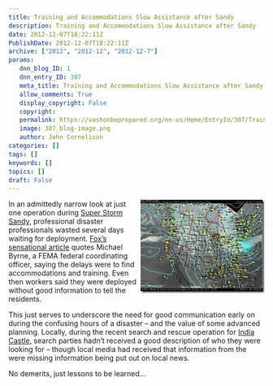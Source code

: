 ```yaml
---
title: Training and Accommodations Slow Assistance after Sandy
description: Training and Accommodations Slow Assistance after Sandy
date: 2012-12-07T18:22:11Z
PublishDate: 2012-12-07T18:22:11Z
archive: ["2012", "2012-12", "2012-12-7"]
params:
   dnn_blog_ID: 1
   dnn_entry_ID: 307
   meta_title: Training and Accommodations Slow Assistance after Sandy
   allow_comments: True
   display_copyright: False
   copyright: 
   permalink: https://vashonbeprepared.org/en-us/Home/EntryId/307/Training-and-Accommodations-Slow-Assistance-after-Sandy
   image: 307_blog-image.png
   author: John Cornelison
categories: []
tags: []
keywords: []
topics: []
draft: False
---
```


<p><a href="/images/dnnBlog/1/307/Windows-Live-Writer-b9a15c7bc1af_8AB3-SandyBarametricMap-NOAA_2.jpg"><img style="background-image: none; border-right-width: 0px; margin: 0px 0px 5px 5px; padding-left: 0px; padding-right: 0px; display: inline; float: right; border-top-width: 0px; border-bottom-width: 0px; border-left-width: 0px; padding-top: 0px" title="SandyBarametricMap-NOAA" border="0" alt="SandyBarametricMap-NOAA" align="right" src="/images/dnnBlog/1/307/Windows-Live-Writer-b9a15c7bc1af_8AB3-SandyBarametricMap-NOAA_thumb.jpg" width="244" height="184" /></a>In an admittedly narrow look at just one operation during <a href="http://www.erh.noaa.gov/rnk/events/2012/Sandy/summary.php" target="_blank">Super Storm Sandy</a>, professional disaster professionals wasted several days waiting for deployment. <a href="http://www.foxnews.com/us/2012/12/07/exclusive-fema-teams-told-to-ightsee-as-sandy-victims-suffered/" target="_blank">Fox’s sensational article</a> quotes Michael Byrne, a FEMA federal coordinating officer, saying the delays were to find accommodations and training. Even then workers said they were deployed without good information to tell the residents.</p>  <p>This just serves to underscore the need for good communication early on during the confusing hours of a disaster – and the value of some advanced planning. Locally, during the recent search and rescue operation for <a href="http://www.pnwlocalnews.com/breaking_news/179824571.html" target="_blank">India Castle</a>, search parties hadn’t received a good description of who they were looking for – though local media had received that information from the were missing information being put out on local news.</p>  <p>No demerits, just lessons to be learned…</p>
